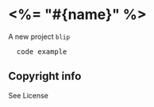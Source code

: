 # <%= "#{name}" %> ##

A new project `blip`

<pre>
  code example
</pre>

## Copyright info #

See License